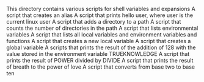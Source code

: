 This directory contains various scripts for shell variables and expansions
A script that creates an alias
A script that prints hello user, where user is the current linux user
A script that adds a directory to a path
A script that counts the number of directories in the path
A script that lists environmental variables
A script that lists all local variables and environment variables and functions
A script that creates a new local variable
A script that creates a global variable
A scripts that prints the result of the addition of 128 with the value stored in the environment variable TRUEKNOWLEDGE
A script that prints the result of POWER divided by DIVIDE
A script that prints the result of breath to the power of love
A script that converts from base two to base ten
